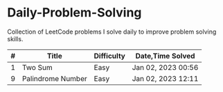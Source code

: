 # Daily-Problem-Solving
Collection of LeetCode problems I solve daily to improve problem solving skills.

| # | Title | Difficulty | Date,Time Solved |
|---|-------|------------|------------------|
| 1 | Two Sum | Easy | Jan 02, 2023 00:56 |
| 9 | Palindrome Number | Easy | Jan 02, 2023 12:11 |
